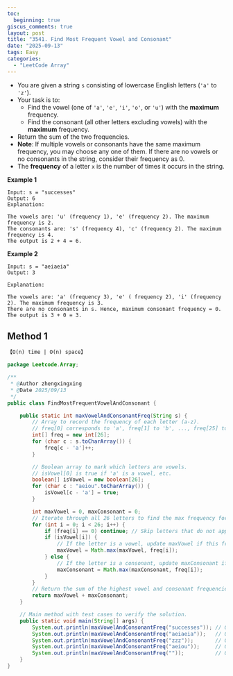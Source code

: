 ```yaml
---
toc:
  beginning: true
giscus_comments: true
layout: post
title: "3541. Find Most Frequent Vowel and Consonant"
date: "2025-09-13"
tags: Easy
categories:
  - "LeetCode Array"
---
```



- You are given a string `s` consisting of lowercase English letters (`'a'` to `'z'`).
- Your task is to:
  - Find the vowel (one of `'a'`, `'e'`, `'i'`, `'o'`, or `'u'`) with the **maximum** frequency.
  - Find the consonant (all other letters excluding vowels) with the **maximum** frequency.
- Return the sum of the two frequencies.
- **Note**: If multiple vowels or consonants have the same maximum frequency, you may choose any one of them. If there are no vowels or no consonants in the string, consider their frequency as 0.
- The **frequency** of a letter `x` is the number of times it occurs in the string.

**Example 1**

```
Input: s = "successes"
Output: 6
Explanation:

The vowels are: 'u' (frequency 1), 'e' (frequency 2). The maximum frequency is 2.
The consonants are: 's' (frequency 4), 'c' (frequency 2). The maximum frequency is 4.
The output is 2 + 4 = 6.
```

**Example 2**

```
Input: s = "aeiaeia"
Output: 3

Explanation:

The vowels are: 'a' (frequency 3), 'e' ( frequency 2), 'i' (frequency 2). The maximum frequency is 3.
There are no consonants in s. Hence, maximum consonant frequency = 0.
The output is 3 + 0 = 3.
```

## Method 1

```tex
【O(n) time | O(n) space】
```

```java
package Leetcode.Array;

/**
 * @Author zhengxingxing
 * @Date 2025/09/13
 */
public class FindMostFrequentVowelAndConsonant {

    public static int maxVowelAndConsonantFreq(String s) {
        // Array to record the frequency of each letter (a-z).
        // freq[0] corresponds to 'a', freq[1] to 'b', ..., freq[25] to 'z'.
        int[] freq = new int[26];
        for (char c : s.toCharArray()) {
            freq[c - 'a']++;
        }

        // Boolean array to mark which letters are vowels.
        // isVowel[0] is true if 'a' is a vowel, etc.
        boolean[] isVowel = new boolean[26];
        for (char c : "aeiou".toCharArray()) {
            isVowel[c - 'a'] = true;
        }

        int maxVowel = 0, maxConsonant = 0;
        // Iterate through all 26 letters to find the max frequency for vowels and consonants.
        for (int i = 0; i < 26; i++) {
            if (freq[i] == 0) continue; // Skip letters that do not appear in the string.
            if (isVowel[i]) {
                // If the letter is a vowel, update maxVowel if this frequency is higher.
                maxVowel = Math.max(maxVowel, freq[i]);
            } else {
                // If the letter is a consonant, update maxConsonant if this frequency is higher.
                maxConsonant = Math.max(maxConsonant, freq[i]);
            }
        }
        // Return the sum of the highest vowel and consonant frequencies.
        return maxVowel + maxConsonant;
    }

    // Main method with test cases to verify the solution.
    public static void main(String[] args) {
        System.out.println(maxVowelAndConsonantFreq("successes")); // Output: 6
        System.out.println(maxVowelAndConsonantFreq("aeiaeia"));   // Output: 3
        System.out.println(maxVowelAndConsonantFreq("zzz"));       // Output: 3
        System.out.println(maxVowelAndConsonantFreq("aeiou"));     // Output: 1
        System.out.println(maxVowelAndConsonantFreq(""));          // Output: 0
    }
}

```





